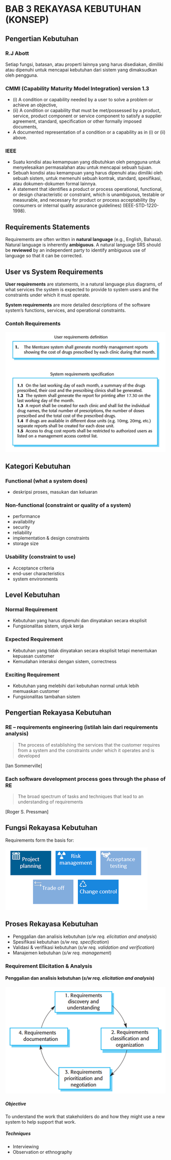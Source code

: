 # BAB 3 REKAYASA KEBUTUHAN (KONSEP)

## Pengertian Kebutuhan

### R.J Abott

Setiap fungsi, batasan, atau properti lainnya yang harus disediakan, dimiliki atau dipenuhi untuk mencapai kebutuhan dari sistem yang dimaksudkan oleh pengguna.

### CMMI (Capability Maturity Model Integration) version 1.3

- (i) A condition or capability needed by a user to solve a problem or achieve an objective,
- (ii) A condition or capability that must be met/possessed by a product, service, product component or service component to satisfy a supplier agreement, standard, specification or other formally imposed documents,
- A documented representation of a condition or a capability as in (i) or (ii) above.

### IEEE

- Suatu kondisi atau kemampuan yang dibutuhkan oleh pengguna untuk menyelesaikan permasalahan atau untuk mencapai sebuah tujuan.
- Sebuah kondisi atau kemampuan yang harus dipenuhi atau dimiliki oleh sebuah sistem, untuk memenuhi sebuah kontrak, standard, spesifikasi, atau dokumen-dokumen formal lainnya.
- A statement that identifies a product or process operational, functional, or design characteristic or constraint, which is unambiguous, testable or measurable, and necessary for product or process acceptability (by consumers or internal quality assurance guidelines) (IEEE-STD-1220-1998).

## Requirements Statements

Requirements are often written in **natural language** (e.g., English, Bahasa).
Natural language is inherently **ambiguous**.
A natural language SRS should be **reviewed** by an independent party to identify ambiguous use of language so that it can be corrected.

## User vs System Requirements

**User requirements** are statements, in a natural language plus diagrams, of what services the system is expected to provide to system users and the constraints under which it must operate.

**System requirements** are more detailed descriptions of the software system’s functions, services, and operational constraints.

### Contoh Requirements

![User vs System Requirements](https://github.com/SyafaHadyan/learn/blob/main/src/Note/Rekayasa%20Perangkat%20Lunak/Pictures/Bab%203/UserVSSystemRequirements.png)

## Kategori Kebutuhan

### Functional (what a system does)

- deskripsi proses, masukan dan keluaran

### Non-functional (constraint or quality of a system)

- performance
- availability
- security
- reliability
- implementation & design constraints
- storage size

### Usability (constraint to use)

- Acceptance criteria
- end-user characteristics
- system environments

## Level Kebutuhan

### Normal Requirement

- Kebutuhan yang harus dipenuhi dan dinyatakan secara eksplisit
- Fungsionalitas sistem, unjuk kerja

### Expected Requirement

- Kebutuhan yang tidak dinyatakan secara eksplisit tetapi menentukan kepuasan customer
- Kemudahan interaksi dengan sistem, correctness

### Exciting Requirement

- Kebutuhan yang melebihi dari kebutuhan normal untuk lebih memuaskan customer
- Fungsionalitas tambahan sistem

## Pengertian Rekayasa Kebutuhan

### RE – requirements engineering (istilah lain dari requirements analysis)

> The process of establishing the services that the customer requires from a system and the constraints under which it operates and is developed

[Ian Sommerville]

### Each software development process goes through the phase of RE

> The broad spectrum of tasks and techniques that lead to an understanding of requirements

[Roger S. Pressman]

## Fungsi Rekayasa Kebutuhan

Requirements form the basis for:

![Fungsi Rekayasa Kebutuhan](https://github.com/SyafaHadyan/learn/blob/main/src/Note/Rekayasa%20Perangkat%20Lunak/Pictures/Bab%203/FungsiRekayasaKebutuhan.png)

## Proses Rekayasa Kebutuhan

- Penggalian dan analisis kebutuhan (*s/w req. elicitation and analysis*)
- Spesifikasi kebutuhan (*s/w req. specification*)
- Validasi & verifikasi kebutuhan (*s/w req. validation and verification*)
- Manajemen kebutuhan (*s/w req. management*)

### Requirement Elicitation & Analysis

#### Penggalian dan analisis kebutuhan (*s/w req. elicitation and analysis*)

![Penggalian dan analisis kebutuhan (*s/w req. elicitation and analysis*)](https://github.com/SyafaHadyan/learn/blob/main/src/Note/Rekayasa%20Perangkat%20Lunak/Pictures/Bab%203/PenggalianDanAnalisisKebutuhan.png)

##### Objective

To understand the work that stakeholders do and how they might use a new system to help support that work.

##### Techniques

- Interviewing
- Observation or ethnography
